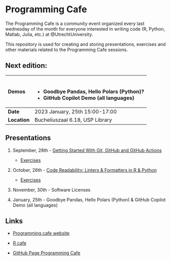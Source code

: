 # Programming Cafe

The Programming Cafe is a community event organized every last wednesday of the month for everyone interested in writing code (R, Python, Matlab, Julia, etc.) at @UtrechtUniversity.

This repository is used for creating and storing presentations, exercises and other materials related to the Programming Cafe sessions.

## Next edition:

| Demos | <br><ul><li>Goodbye Pandas, Hello Polars (Python)?</li><li>GitHub Copilot Demo (all languages)</li></ul> | 
| :--- | :--- | 
| __Date__ | 2023 January, 25th 15:00-17:00 | 
| __Location__ | Bucheliuszaal 6.18, USP Library |



## Presentations

1. September, 28th - [Getting Started With Git, GitHub and GitHub Actions](https://utrechtuniversity.github.io/programming-cafe/presentations/2022-09-28_git-and-github/2022-09-28_git-and-github.html)
   - [Exercises](exercises/git-and-github/git-and-github.md)
   
2. October, 26th - [Code Readability: Linters & Formatters in R & Python](https://utrechtuniversity.github.io/programming-cafe/presentations/2022-10-26_code-readability/2022-10-26_code-readability.html)
   - [Exercises](exercises/code-readability)

3. November, 30th - Software Licenses

4. January, 25th  - Goodbye Pandas, Hello Polars (Python) & GitHub Copilot Demo (all languages)

## Links

- [Programming cafe website](https://www.uu.nl/en/events/programming-cafe)

- [R cafe](https://github.com/UtrechtUniversity/R-data-cafe)

- [GitHub Page Programming Cafe](https://utrechtuniversity.github.io/programming-cafe/)
